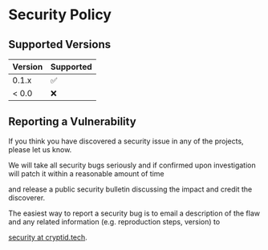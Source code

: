 # Security Policy

## Supported Versions

| Version | Supported          |
| ------- | ------------------ |
| 0.1.x   | :white_check_mark: |
| < 0.0   | :x:                |

## Reporting a Vulnerability

If you think you have discovered a security issue in any of the projects, please let us know. 

We will take all security bugs seriously and if confirmed upon investigation will patch it within a reasonable amount of time

and release a public security bulletin discussing the impact and credit the discoverer.

The easiest way to report a security bug is to email a description of the flaw and any related information (e.g. reproduction steps, version) to 

[security at cryptid.tech](mailto:security@cryptid.tech).
